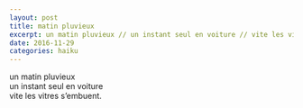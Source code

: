 ```yaml
---
layout: post
title: matin pluvieux
excerpt: un matin pluvieux // un instant seul en voiture // vite les vitres s’embuent.
date: 2016-11-29 
categories: haiku 
---
```


un matin pluvieux <br>
un instant seul en voiture <br> 
vite les vitres s’embuent. 